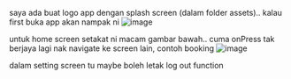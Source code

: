 saya ada buat logo app dengan splash screen (dalam folder assets).. kalau first buka app akan nampak ni
![image](https://user-images.githubusercontent.com/81020859/212601081-7e22f3df-7a94-4015-a1d0-85eae802b0b2.png)

untuk home screen setakat ni macam gambar bawah.. cuma onPress tak berjaya lagi nak navigate ke screen lain, contoh booking
![image](https://user-images.githubusercontent.com/81020859/212601447-48af2447-9eb0-46cf-85b0-b1bfa55c385f.png)

dalam setting screen tu maybe boleh letak log out function 
